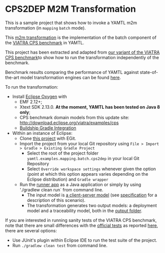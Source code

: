 # CPS2DEP M2M Transformation

This is a sample project that shows how to invoke a YAMTL m2m transformation (in `mapping` `batch` mode).

This [m2m transformation](./src/main/java/cps2dep/Cps2DepYAMTL.xtend) is the implementation of the batch component of the [VIATRA CPS benchmark](https://github.com/viatra/viatra-cps-benchmark) in YAMTL. 

This project has been extracted and adapted from [our variant of the VIATRA CPS benchmark](https://github.com/yamtl/viatra-cps-batch-benchmark/tree/master/m2m.batch.cps2dep.yamtl)to show how to run the transformation independently of the benchmark.

Benchmark results comparing the performance of YAMTL against state-of-the-art model transformation engines can be found [here](https://github.com/yamtl/viatra-cps-batch-benchmark).

To run the transformation:
* Install [Eclipse Oxygen](https://www.eclipse.org/downloads/eclipse-packages/) with 
  * EMF 2.12+;
  * Xtext SDK 2.13.0. **At the moment, YAMTL has been tested on Java 8 only**;
  * CPS benchmark domain models from this update site: http://download.eclipse.org/viatra/examples/cps
  * [Buildship Gradle Integration](https://marketplace.eclipse.org/content/buildship-gradle-integration) 
* Within an instance of Eclipse:
  * Clone [this project](../) with EGit.
  * Import the project from your local Git repository using `File > Import > Gradle > Existing Gradle Project`
    * Select the root of the project folder `yamtl.examples.mapping.batch.cps2dep` in your local Git Repository
    * Select `Override workspace settings` whenever given the option (point at which this option appears varies depending on the Eclipse distribution) and `Gradle wrapper`
  * Run the [runner app](src/main/java/cps2dep/Runner.xtend) as a Java application or simply by using './gradlew clean run` from command line.
    * The input model is [a client-server model](src/main/resources/cps2dep/output/) (see [specification](https://github.com/viatra/viatra-cps-benchmark/wiki/Benchmark-specification) for a description of this scenario).
    * The transformation generates two output models: a deployment model and a traceability model, both in the [output folder](src/main/resources/cps2dep/output/). 

If you are interested in running sanity tests of the VIATRA CPS benchmark, note that there are small differences with the [official tests](https://github.com/viatra/viatra-docs/blob/master/cps/CPS-to-Deployment-Unit-Tests.adoc) as reported [here](https://github.com/yamtl/viatra-cps-batch-benchmark/tree/master/m2m.batch.cps2dep.yamtl#benchmark-sanity-checks), there are several options:
  * Use JUnit's plugin within Eclipse IDE to run the test suite of the project.
  * Run `./gradlew clean test` from command line.